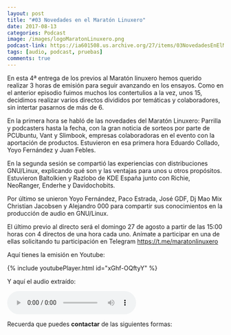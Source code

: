 ```yaml
---
layout: post
title: "#03 Novedades en el Maratón Linuxero"
date: 2017-08-13
categories: Podcast
image: /images/logoMaratonLinuxero.png
podcast-link: https://ia601508.us.archive.org/27/items/03NovedadesEnElMaratnLinuxero/%2303%20Novedades%20en%20el%20Marat%C3%B3n%20Linuxero
tags: [audio, podcast, pruebas]
comments: true
---
```

En esta 4ª entrega de los previos al Maratón linuxero hemos querido realizar 3 horas de emisión para seguir avanzando en los ensayos. Como en el anterior episodio fuimos muchos los contertulios a la vez, unos 15, decidimos realizar varios directos divididos por temáticas y colaboradores, sin intertar pasarnos de más de 6.

En la primera hora se habló de las novedades del Maratón Linuxero: Parrilla y podcasters hasta la fecha, con la gran noticia de sorteos por parte de PCUbuntu, Vant y Slimbook, empresas colaboradoras en el evento con la aportación de productos. Estuvieron en esa primera hora Eduardo Collado, Yoyo Fernández y Juan Febles.

En la segunda sesión se compartió las experiencias con distribuciones GNU/Linux, explicando qué son y las ventajas para unos u otros propósitos. Estuvieron Baltolkien y Razlobo de KDE España junto con Richie, NeoRanger, Enderhe y Davidochobits.

Por último se unieron Yoyo Fernández, Paco Estrada, José GDF, Dj Mao Mix Christian Jacobsen y Alejandro 000 para compartir sus conocimientos en la producción de audio en GNU/Linux.

El último previo al directo será el domingo 27 de agosto a partir de las 15:00 horas con 4 directos de una hora cada uno. Anímate a participar en una de ellas solicitando tu participación en Telegram <https://t.me/maratonlinuxero>

Aquí tienes la emisión en Youtube: 

{% include youtubePlayer.html id="xGhf-OQftyY" %}

Y aquí el audio extraído:

<audio controls>
  <source src="https://ia601508.us.archive.org/27/items/03NovedadesEnElMaratnLinuxero/%2303%20Novedades%20en%20el%20Marat%C3%B3n%20Linuxero.mp3" type="audio/mpeg">
</audio>


Recuerda que puedes **contactar** de las siguientes formas:

